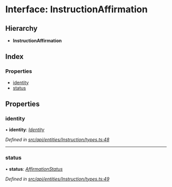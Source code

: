 # Interface: InstructionAffirmation

## Hierarchy

* **InstructionAffirmation**

## Index

### Properties

* [identity](instructionaffirmation.md#identity)
* [status](instructionaffirmation.md#status)

## Properties

###  identity

• **identity**: *[Identity](../classes/identity.md)*

*Defined in [src/api/entities/Instruction/types.ts:48](https://github.com/PolymathNetwork/polymesh-sdk/blob/1221e467/src/api/entities/Instruction/types.ts#L48)*

___

###  status

• **status**: *[AffirmationStatus](../enums/affirmationstatus.md)*

*Defined in [src/api/entities/Instruction/types.ts:49](https://github.com/PolymathNetwork/polymesh-sdk/blob/1221e467/src/api/entities/Instruction/types.ts#L49)*
